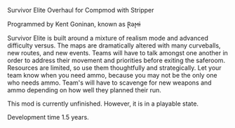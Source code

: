 Survivor Elite Overhaul for Compmod with Stripper

Programmed by Kent Goninan, known as Ɽǝϻɨ

Survivor Elite is built around a mixture of realism mode and advanced difficulty versus. The maps are dramatically altered with many curveballs, new routes, and new events. Teams will have to talk amongst one another in order to address their movement and priorities before exiting the saferoom. Resources are limited, so use them thoughtfully and strategically. Let your team know when you need ammo, because you may not be the only one who needs ammo. Team's will have to scavenge for new weapons and ammo depending on how well they planned their run.  

This mod is currently unfinished. However, it is in a playable state. 

Development time 1.5 years.
